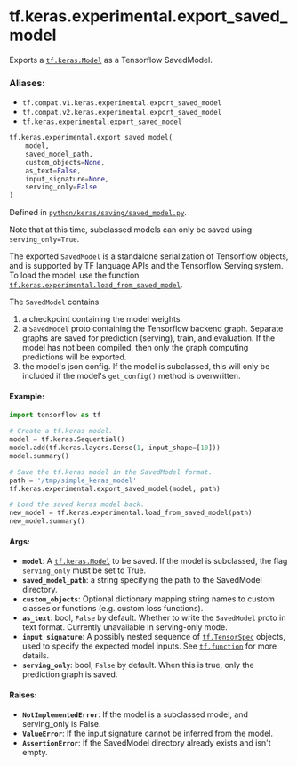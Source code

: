 <div itemscope itemtype="http://developers.google.com/ReferenceObject">
<meta itemprop="name" content="tf.keras.experimental.export_saved_model" />
<meta itemprop="path" content="Stable" />
</div>

# tf.keras.experimental.export_saved_model

Exports a <a href="../../../tf/keras/Model.md"><code>tf.keras.Model</code></a> as a Tensorflow SavedModel.

### Aliases:

* `tf.compat.v1.keras.experimental.export_saved_model`
* `tf.compat.v2.keras.experimental.export_saved_model`
* `tf.keras.experimental.export_saved_model`

``` python
tf.keras.experimental.export_saved_model(
    model,
    saved_model_path,
    custom_objects=None,
    as_text=False,
    input_signature=None,
    serving_only=False
)
```



Defined in [`python/keras/saving/saved_model.py`](/code/stable/tensorflow/python/keras/saving/saved_model.py).

<!-- Placeholder for "Used in" -->

Note that at this time, subclassed models can only be saved using
`serving_only=True`.

The exported `SavedModel` is a standalone serialization of Tensorflow objects,
and is supported by TF language APIs and the Tensorflow Serving system.
To load the model, use the function
<a href="../../../tf/keras/experimental/load_from_saved_model.md"><code>tf.keras.experimental.load_from_saved_model</code></a>.

The `SavedModel` contains:

1. a checkpoint containing the model weights.
2. a `SavedModel` proto containing the Tensorflow backend graph. Separate
   graphs are saved for prediction (serving), train, and evaluation. If
   the model has not been compiled, then only the graph computing predictions
   will be exported.
3. the model's json config. If the model is subclassed, this will only be
   included if the model's `get_config()` method is overwritten.

#### Example:



```python
import tensorflow as tf

# Create a tf.keras model.
model = tf.keras.Sequential()
model.add(tf.keras.layers.Dense(1, input_shape=[10]))
model.summary()

# Save the tf.keras model in the SavedModel format.
path = '/tmp/simple_keras_model'
tf.keras.experimental.export_saved_model(model, path)

# Load the saved keras model back.
new_model = tf.keras.experimental.load_from_saved_model(path)
new_model.summary()
```

#### Args:


* <b>`model`</b>: A <a href="../../../tf/keras/Model.md"><code>tf.keras.Model</code></a> to be saved. If the model is subclassed, the flag
  `serving_only` must be set to True.
* <b>`saved_model_path`</b>: a string specifying the path to the SavedModel directory.
* <b>`custom_objects`</b>: Optional dictionary mapping string names to custom classes
  or functions (e.g. custom loss functions).
* <b>`as_text`</b>: bool, `False` by default. Whether to write the `SavedModel` proto
  in text format. Currently unavailable in serving-only mode.
* <b>`input_signature`</b>: A possibly nested sequence of <a href="../../../tf/TensorSpec.md"><code>tf.TensorSpec</code></a> objects, used
  to specify the expected model inputs. See <a href="../../../tf/function.md"><code>tf.function</code></a> for more details.
* <b>`serving_only`</b>: bool, `False` by default. When this is true, only the
  prediction graph is saved.


#### Raises:


* <b>`NotImplementedError`</b>: If the model is a subclassed model, and serving_only is
  False.
* <b>`ValueError`</b>: If the input signature cannot be inferred from the model.
* <b>`AssertionError`</b>: If the SavedModel directory already exists and isn't empty.